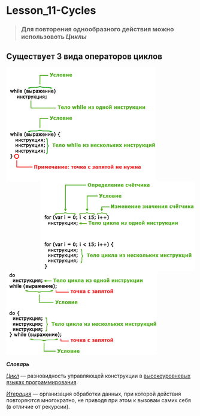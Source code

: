# Lesson_11-Cycles

> ### Для повторения однообразного действия можно использовоть _Циклы_

## Существует 3 вида операторов циклов

<p>  
  <img src = 'img/while.png' align = 'left'>
  <img src = 'img/for.png' align = 'right'>
  <img src = 'img/do-while.png'>

</p>

_**Словарь**_

[_Цикл_](https://ru.wikipedia.org/wiki/%D0%A6%D0%B8%D0%BA%D0%BB_(%D0%BF%D1%80%D0%BE%D0%B3%D1%80%D0%B0%D0%BC%D0%BC%D0%B8%D1%80%D0%BE%D0%B2%D0%B0%D0%BD%D0%B8%D0%B5))
— разновидность управляющей конструкции в [высокоуровневых языках программирования](https://ru.wikipedia.org/wiki/%D0%92%D1%8B%D1%81%D0%BE%D0%BA%D0%BE%D1%83%D1%80%D0%BE%D0%B2%D0%BD%D0%B5%D0%B2%D1%8B%D0%B9_%D1%8F%D0%B7%D1%8B%D0%BA_%D0%BF%D1%80%D0%BE%D0%B3%D1%80%D0%B0%D0%BC%D0%BC%D0%B8%D1%80%D0%BE%D0%B2%D0%B0%D0%BD%D0%B8%D1%8F).

[_Итерация_](https://ru.wikipedia.org/wiki/%D0%98%D1%82%D0%B5%D1%80%D0%B0%D1%86%D0%B8%D1%8F_(%D0%BF%D1%80%D0%BE%D0%B3%D1%80%D0%B0%D0%BC%D0%BC%D0%B8%D1%80%D0%BE%D0%B2%D0%B0%D0%BD%D0%B8%D0%B5)) — организация обработки данных, при которой действия повторяются многократно, не приводя при этом к вызовам самих себя (в отличие от рекурсии).
